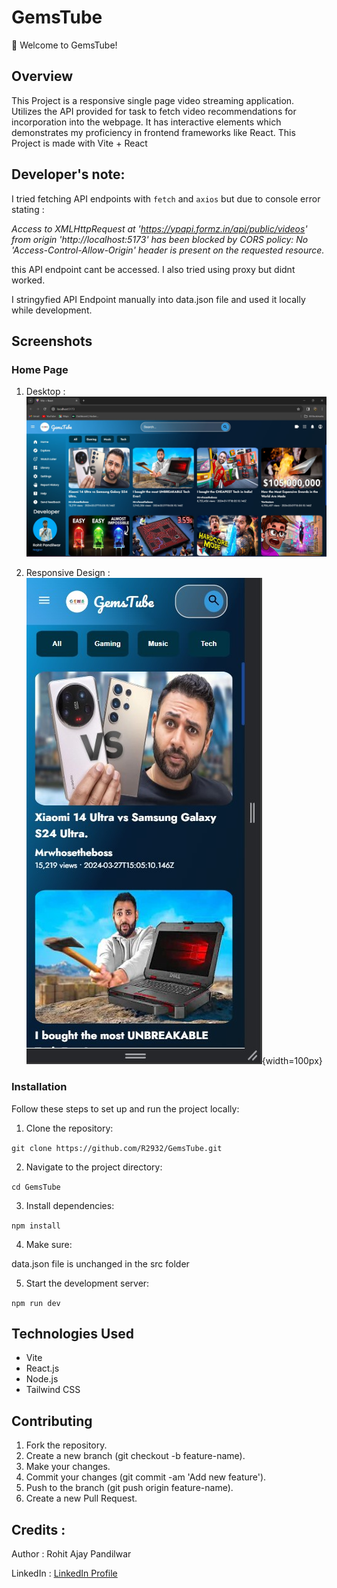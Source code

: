 # GemsTube

🚀 Welcome to GemsTube!

## Overview
This Project is a responsive single page video streaming application.
Utilizes the API provided for task to fetch video recommendations for incorporation into the
webpage. It has interactive elements which demonstrates my
proficiency in frontend frameworks like React.
This Project is made with Vite + React

## Developer's note:
I tried fetching API endpoints with `fetch` and `axios` but due to console error stating :

*Access to XMLHttpRequest at 'https://ypapi.formz.in/api/public/videos' from origin 'http://localhost:5173' has been blocked by CORS policy: No 'Access-Control-Allow-Origin' header is present on the requested resource.*  

this API endpoint cant be accessed. I also tried using proxy but didnt worked.

I stringyfied API Endpoint manually into data.json file and used it locally while development.

## Screenshots

### Home Page
1. Desktop : 
![Desktop](Desktop.jpg)



2. Responsive Design :
![Phone](Responsive.jpg){width=100px}




### Installation

Follow these steps to set up and run the project locally:

1. Clone the repository:

`git clone https://github.com/R2932/GemsTube.git`

2. Navigate to the project directory:

`cd GemsTube`

3. Install dependencies:

`npm install`

4. Make sure:

data.json file is unchanged in the src folder

5. Start the development server:

`npm run dev`

## Technologies Used
- Vite
- React.js
- Node.js
- Tailwind CSS

## Contributing
1. Fork the repository.
2. Create a new branch (git checkout -b feature-name).
3. Make your changes.
4. Commit your changes (git commit -am 'Add new feature').
5. Push to the branch (git push origin feature-name).
6. Create a new Pull Request.

## Credits :
Author : Rohit Ajay Pandilwar

LinkedIn : [LinkedIn Profile](https://in.linkedin.com/in/rohit-pandilwar-059991234?trk=public_profile_browsemap)